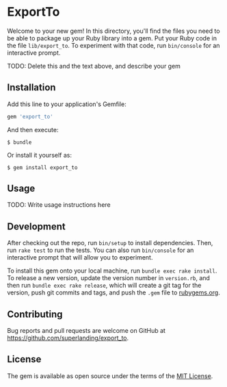 # ExportTo

Welcome to your new gem! In this directory, you'll find the files you need to be able to package up your Ruby library into a gem. Put your Ruby code in the file `lib/export_to`. To experiment with that code, run `bin/console` for an interactive prompt.

TODO: Delete this and the text above, and describe your gem

## Installation

Add this line to your application's Gemfile:

```ruby
gem 'export_to'
```

And then execute:

    $ bundle

Or install it yourself as:

    $ gem install export_to

## Usage

TODO: Write usage instructions here

## Development

After checking out the repo, run `bin/setup` to install dependencies. Then, run `rake test` to run the tests. You can also run `bin/console` for an interactive prompt that will allow you to experiment.

To install this gem onto your local machine, run `bundle exec rake install`. To release a new version, update the version number in `version.rb`, and then run `bundle exec rake release`, which will create a git tag for the version, push git commits and tags, and push the `.gem` file to [rubygems.org](https://rubygems.org).

## Contributing

Bug reports and pull requests are welcome on GitHub at https://github.com/superlanding/export_to.

## License

The gem is available as open source under the terms of the [MIT License](https://opensource.org/licenses/MIT).
